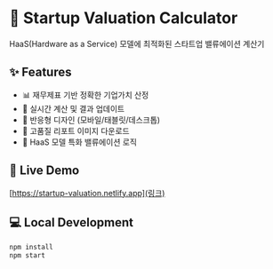# 🧮 Startup Valuation Calculator

HaaS(Hardware as a Service) 모델에 최적화된 스타트업 밸류에이션 계산기

## ✨ Features
- 📊 재무제표 기반 정확한 기업가치 산정
- 🔄 실시간 계산 및 결과 업데이트
- 📱 반응형 디자인 (모바일/태블릿/데스크톱)
- 📸 고품질 리포트 이미지 다운로드
- 🎯 HaaS 모델 특화 밸류에이션 로직

## 🚀 Live Demo
[https://startup-valuation.netlify.app](링크)

## 💻 Local Development
```bash
npm install
npm start
